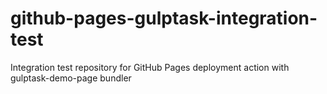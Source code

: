 # github-pages-gulptask-integration-test
Integration test repository for GitHub Pages deployment action with  gulptask-demo-page bundler
